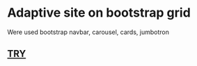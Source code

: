 # Adaptive site on bootstrap grid

Were used bootstrap navbar, carousel, cards, jumbotron

[TRY](https://maximkatut.github.io/halcyon/build/)
---
